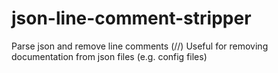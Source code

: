 # json-line-comment-stripper
Parse json and remove line comments (//)
Useful for removing documentation from json files (e.g. config files)
